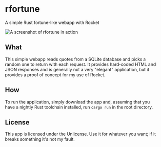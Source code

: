 # rfortune
A simple Rust fortune-like webapp with Rocket

![A screenshot of rfortune in action](https://github.com/SilverWingedSeraph/rfortune/blob/master/screenshot.png)

## What
This simple webapp reads quotes from a SQLite database and picks a random one to return
with each request. It provides hard-coded HTML and JSON responses and is
generally not a very "elegant" application, but it provides a proof of concept
for my use of Rocket.

## How
To run the application, simply download the app and, assuming that you have
a nightly Rust toolchain installed, run `cargo run` in the root directory.

## License
This app is licensed under the Unlicense. Use it for whatever you want; if it breaks something it's not my fault.
